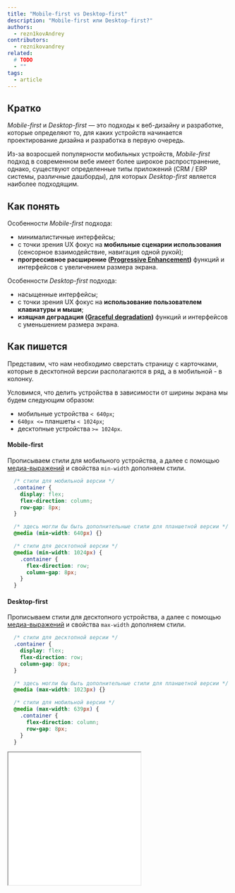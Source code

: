 ```yaml
---
title: "Mobile-first vs Desktop-first"
description: "Mobile-first или Desktop-first?"
authors:
  - rezn1kovAndrey
contributors:
  - reznikovandrey
related:
  # TODO
  - ""
tags:
  - article
---
```


## Кратко
_Mobile-first_ и _Desktop-first_ — это подходы к веб-дизайну и разработке, которые определяют то, для каких устройств начинается проектирование дизайна и разработка в первую очередь.

Из-за возросшей популярности мобильных устройств, _Mobile-first_ подход в современном вебе имеет более широкое распространение, однако, существуют определенные типы приложений (CRM / ERP системы, различные дашборды), для которых _Desktop-first_ является наиболее подходящим.

## Как понять
Особенности _Mobile-first_ подхода:
- минималистичные интерфейсы;
- с точки зрения UX фокус на **мобильные сценарии использования** (сенсорное взаимодействие, навигация одной рукой);
- **прогрессивное расширение ([Progressive Enhancement](https://developer.mozilla.org/en-US/docs/Glossary/Progressive_Enhancement))** функций и интерфейсов с увеличением размера экрана.

Особенности _Desktop-first_ подхода:
- насыщенные интерфейсы;
- с точки зрения UX фокус на **использование пользователем клавиатуры и мыши**;
- **изящная деградация ([Graceful degradation](https://developer.mozilla.org/en-US/docs/Glossary/Graceful_degradation))** функций и интерфейсов с уменьшением размера экрана.

## Как пишется
Представим, что нам необходимо сверстать страницу с карточками, которые в десктопной версии располагаются в ряд, а в мобильной - в колонку.

Условимся, что делить устройства в зависимости от ширины экрана мы будем следующим образом:
- мобильные устройства `< 640px`;
- `640px <=` планшеты `< 1024px`;
- десктопные устройства `>= 1024px`.

#### Mobile-first
Прописываем стили для мобильного устройства, а далее с помощью [медиа-выражений](/css/media/) и свойства `min-width` дополняем стили.

```css
  /* стили для мобильной версии */
  .container {
    display: flex;
    flex-direction: column;
    row-gap: 8px;
  }

  /* здесь могли бы быть дополнительные стили для планшетной версии */
  @media (min-width: 640px) {}

  /* стили для десктопной версии */
  @media (min-width: 1024px) {
    .container {
      flex-direction: row;
      column-gap: 8px;
    }
  }
```

#### Desktop-first
Прописываем стили для десктопного устройства, а далее с помощью [медиа-выражений](/css/media/) и свойства `max-width` дополняем стили.

```css
  /* стили для десктопной версии */
  .container {
    display: flex;
    flex-direction: row;
    column-gap: 8px;
  }

  /* здесь могли бы быть дополнительные стили для планшетной версии */
  @media (max-width: 1023px) {}

  /* стили для мобильной версии */
  @media (max-width: 639px) {
    .container {
      flex-direction: column;
      row-gap: 8px;
    }
  }
```

<iframe title="Адаптивная верстка" src="demos/adaptive-layout/" height="300"></iframe>
